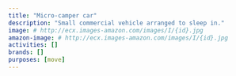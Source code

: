 ```yaml
---
title: "Micro-camper car"
description: "Small commercial vehicle arranged to sleep in."
image: # http://ecx.images-amazon.com/images/I/{id}.jpg
amazon-image: # http://ecx.images-amazon.com/images/I/{id}.jpg
activities: []
brands: []
purposes: [move]
---
```

